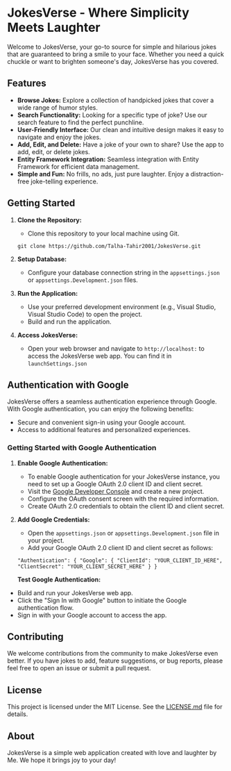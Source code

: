 
# JokesVerse - Where Simplicity Meets Laughter

Welcome to JokesVerse, your go-to source for simple and hilarious jokes that are guaranteed to bring a smile to your face. Whether you need a quick chuckle or want to brighten someone's day, JokesVerse has you covered.

## Features

-   **Browse Jokes:** Explore a collection of handpicked jokes that cover a wide range of humor styles.
-   **Search Functionality:** Looking for a specific type of joke? Use our search feature to find the perfect punchline.
-   **User-Friendly Interface:** Our clean and intuitive design makes it easy to navigate and enjoy the jokes.
-   **Add, Edit, and Delete:** Have a joke of your own to share? Use the app to add, edit, or delete jokes.
-   **Entity Framework Integration:** Seamless integration with Entity Framework for efficient data management.
-   **Simple and Fun:** No frills, no ads, just pure laughter. Enjoy a distraction-free joke-telling experience.

## Getting Started

1.  **Clone the Repository:**
    
    -   Clone this repository to your local machine using Git.
    
    
    
    `git clone https://github.com/Talha-Tahir2001/JokesVerse.git` 
    
2.  **Setup Database:**
    
    -   Configure your database connection string in the `appsettings.json` or `appsettings.Development.json` files.
3.  **Run the Application:**
    
    -   Use your preferred development environment (e.g., Visual Studio, Visual Studio Code) to open the project.
    -   Build and run the application.
4.  **Access JokesVerse:**
    
    -   Open your web browser and navigate to `http://localhost:` to access the JokesVerse web app. You can find it in `launchSettings.json`
## Authentication with Google

JokesVerse offers a seamless authentication experience through Google. With Google authentication, you can enjoy the following benefits:

-   Secure and convenient sign-in using your Google account.
-   Access to additional features and personalized experiences.

### Getting Started with Google Authentication

1.  **Enable Google Authentication:**
    
    -   To enable Google authentication for your JokesVerse instance, you need to set up a Google OAuth 2.0 client ID and client secret.
    -   Visit the [Google Developer Console](https://console.developers.google.com/) and create a new project.
    -   Configure the OAuth consent screen with the required information.
    -   Create OAuth 2.0 credentials to obtain the client ID and client secret.
2.  **Add Google Credentials:**
    
    -   Open the `appsettings.json` or `appsettings.Development.json` file in your project.
    -   Add your Google OAuth 2.0 client ID and client secret as follows:
    
    
    `"Authentication": {
        "Google": {
            "ClientId": "YOUR_CLIENT_ID_HERE",
            "ClientSecret": "YOUR_CLIENT_SECRET_HERE"
        }
    }`
    
    **Test Google Authentication:**

-   Build and run your JokesVerse web app.
-   Click the "Sign In with Google" button to initiate the Google authentication flow.
-   Sign in with your Google account to access the app.

## Contributing

We welcome contributions from the community to make JokesVerse even better. If you have jokes to add, feature suggestions, or bug reports, please feel free to open an issue or submit a pull request.

## License

This project is licensed under the MIT License. See the [LICENSE.md](https://chat.openai.com/LICENSE.md) file for details.

## About

JokesVerse is a simple web application created with love and laughter by Me. We hope it brings joy to your day!
